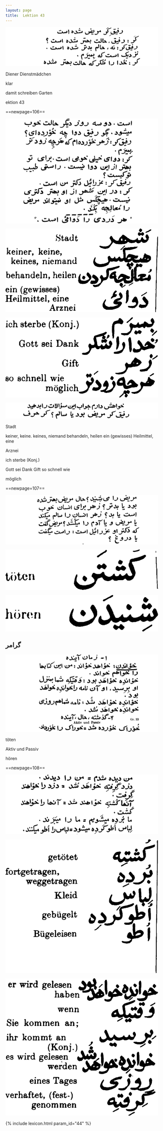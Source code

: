 ```yaml
---
layout: page
title:  Lektion 43
---
```



![image](/assets/s/108.png-12.png)

Diener Dienstmädchen

klar



damit schreiben Garten

ektion 43



==newpage=106==

![image](/assets/s/109.png-02.png)

![image](/assets/s/2col/109.png-09_1L.png)

![image](/assets/s/2col/109.png-09_2R.png)

![image](/assets/s/109.png-10.png)

Stadt

keiner, keine. keines, niemand behandeln, heilen ein (gewisses)
Heilmittel, eine

Arznei



ich sterbe (Konj.)

Gott sei Dank Gift so schnell wie

möglich



==newpage=107==

![image](/assets/s/110.png-02.png)

![image](/assets/s/2col/110.png-07_1L.png)

![image](/assets/s/2col/110.png-07_2R.png)

## گرامر

![image](/assets/s/110.png-09.png)

töten

Aktiv und Passiv



hören



==newpage=108==

![image](/assets/s/111.png-02.png)

![image](/assets/s/2col/111.png-05_1L.png)

![image](/assets/s/2col/111.png-05_2R.png)


{% include lexicon.html param_id="44" %}
